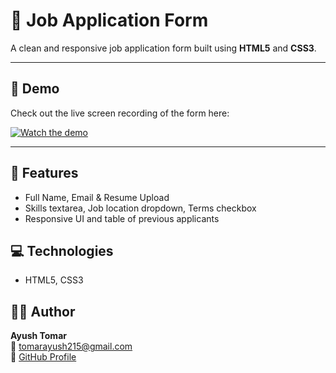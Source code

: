 # 📝 Job Application Form

A clean and responsive job application form built using **HTML5** and **CSS3**.

---

## 🎥 Demo

Check out the live screen recording of the form here:

[![Watch the demo](https://img.youtube.com/vi/7RbVTVUbROM/0.jpg)](https://www.youtube.com/watch?v=7RbVTVUbROM)

---

## 🚀 Features
- Full Name, Email & Resume Upload
- Skills textarea, Job location dropdown, Terms checkbox
- Responsive UI and table of previous applicants

## 💻 Technologies
- HTML5, CSS3

## 🧑‍💻 Author
**Ayush Tomar**  
📧 tomarayush215@gmail.com  
🔗 [GitHub Profile](https://github.com/ayush2438)
